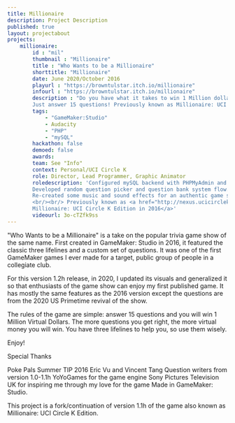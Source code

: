 ```yaml
---
title: Millionaire
description: Project Description
published: true
layout: projectabout
projects:
    millionaire:
        id : "mil"
        thumbnail : "Millionaire"
        title : "Who Wants to be a Millionaire"
        shorttitle: "Millionaire"
        date: June 2020/October 2016
        playurl : "https://browntulstar.itch.io/millionaire"
        infourl : "https://browntulstar.itch.io/millionaire"
        description : "Do you have what it takes to win 1 Million dollars?
        Just answer 15 questions! Previously known as Millionaire: UCI Circle K Edition."
        tags:
            - "GameMaker:Studio"
            - Audacity
            - "PHP"
            - "mySQL"
        hackathon: false
        demoed: false
        awards:
        team: See "Info"
        context: Personal/UCI Circle K
        role: Director, Lead Programmer, Graphic Animator
        roledescription: 'Configured mySQL backend with PHPMyAdmin and Ubuntu.
        Developed random question picker and question bank system flow.
        Re-created some music and sound effects for an authentic game show experience.
        <br/><br/> Previously known as <a href="http://nexus.ucicirclek.com/Millionaire/" target="_blank">
        Millionaire: UCI Circle K Edition in 2016</a>'
        videourl: 3o-cTZfk9ss
---
```


"Who Wants to be a Millionaire" is a take on the popular trivia game show of the same name. First created in GameMaker: Studio in 2016, it featured the classic three lifelines and a custom set of questions. It was one of the first GameMaker games I ever made for a target, public group of people in a collegiate club.

For this version 1.2h release, in 2020, I updated its visuals and generalized it so that enthusiasts of the game show can enjoy my first published game. It has mostly the same features as the 2016 version except the questions are from the 2020 US Primetime revival of the show.

The rules of the game are simple: answer 15 questions and you will win 1 Million Virtual Dollars. The more questions you get right, the more virtual money you will win. You have three lifelines to help you, so use them wisely.

Enjoy!

Special Thanks

Poke Pals
Summer TIP 2016
Eric Vu and Vincent Tang
Question writers from version 1.0-1.1h
YoYoGames for the game engine
Sony Pictures Television UK for inspiring me through my love for the game
Made in GameMaker: Studio.

This project is a fork/continuation of version 1.1h of the game also known as Millionaire: UCI Circle K Edition.
